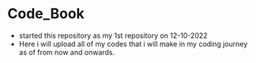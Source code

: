 # Code_Book
- started this repository as my 1st repository on 12-10-2022
- Here i will upload all of my codes that i will make in my coding journey as of from now and onwards.